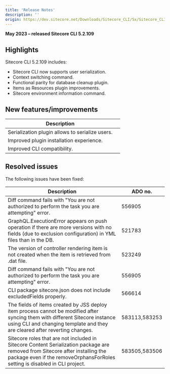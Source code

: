 ```yaml
---
title: 'Release Notes'
description: ''
origin: https://dev.sitecore.net/Downloads/Sitecore_CLI/5x/Sitecore_CLI_52109/Release_Notes
---
```


**May 2023 – released Sitecore CLI 5.2.109**

## Highlights

Sitecore CLI 5.2.109 includes:

- Sitecore CLI now supports user serialization.
- Context switching command.
- Functional parity for database cleanup plugin.
- Items as Resources plugin improvements.
- Sitecore environment information command.

## New features/improvements

| Description                                     |     |
| ----------------------------------------------- | --- |
| Serialization plugin allows to serialize users. |     |
| Improved plugin installation experience.        |     |
| Improved CLI compatibility.                     |     |

## Resolved issues

The following issues have been fixed:

| Description                                                                                                                                                                                                 | ADO no.       |
| ----------------------------------------------------------------------------------------------------------------------------------------------------------------------------------------------------------- | ------------- |
| Diff command fails with "You are not authorized to perform the task you are attempting" error.                                                                                                              | 556905        |
| GraphQL.ExecutionError appears on push operation if there are more versions with no fields (due to exclusion configuration) in YML files than in the DB.                                                    | 521783        |
| The version of controller rendering item is not created when the item is retrieved from .dat file.                                                                                                          | 523249        |
| Diff command fails with "You are not authorized to perform the task you are attempting" error.                                                                                                              | 556905        |
| CLI package sitecore.json does not include excludedFields properly.                                                                                                                                         | 566614        |
| The fields of items created by JSS deploy item process cannot be modified after syncing them with different Sitecore instance using CLI and changing template and they are cleared after reverting changes. | 583113,583253 |
| Sitecore roles that are not included in Sitecore Content Serialization package are removed from Sitecore after installing the package even if the removeOrphansForRoles setting is disabled in CLI project. | 583505,583506 |
